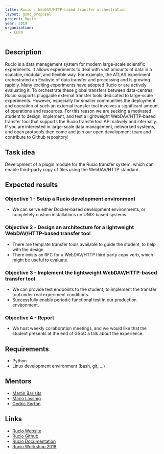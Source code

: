 ```yaml
---
title: Rucio - WebDAV/HTTP-based transfer orchestration
layout: gsoc_proposal
project: Rucio
year: 2019
organization:
  - CERN
---
```


## Description

Rucio is a data management system for modern large-scale scientific experiments.
It allows experiments to deal with vast amounts of data in a scalable, modular,
and flexible way. For example, the ATLAS experiment orchestrated an Exabyte of
data transfer and processing and is growing rapidly. Many exciting experiments
have adopted Rucio or are actively evaluating it. To orchestrate these global
transfers between data-centres, Rucio supports pluggable external transfer tools
dedicated to large-scale experiments. However, especially for smaller
communities the deployment and operation of such an external transfer tool
involves a significant amount of operations and resources. For this reason we
are seeking a motivated student to design, implement, and test a lightweight
WebDAV/HTTP-based transfer tool that supports the Rucio transfertool API
natively and internally. If you are interested in large-scale data management,
networked systems, and open protocols then come and join our open development
team and contribute to Github repository!

## Task idea

Development of a plugin module for the Rucio transfer system, which can enable
third-party copy of files using the WebDAV/HTTP standard.

## Expected results

### Objective 1 - Setup a Rucio development environment

- We can serve either Docker-based development environments, or completely
  custom installations on UNIX-based systems.

### Objective 2 - Design an architecture for a lightweight WebDAV/HTTP-based transfer tool

- There are template transfer tools available to guide the student, to help with
  the design.
- There exists an RFC for a WebDAV/HTTP third party copy verb, which might be
  useful to evaluate.

### Objective 3 - Implement the lightweight WebDAV/HTTP-based transfer tool

- We can provide test endpoints to the student, to implement the transfer tool
  under real experiment conditions.
- Successfully enable periodic functional test in our production environment.

### Objective 4 - Report

- We host weekly collaboration meetings, and we would like that the student
  presents at the end of GSoC a talk about the experience.

## Requirements

- Python
- Linux development environment (bash, git, ...)

## Mentors

- [Martin Barisits](mailto:Martin.Barisits@cern.ch)
- [Mario Lassnig](mailto:Mario.Lassnig@cern.ch)
- [Cedric Serfon](mailto:Cedric.Serfon@cern.ch)

## Links

- [Rucio Website](https://rucio.cern.ch)
- [Rucio Github](https://github.com/rucio/rucio)
- [Rucio Documentation](https://rucio.readthedocs.io/en/latest/)
- [Rucio Workshop 2018](https://indico.cern.ch/event/676472/)
